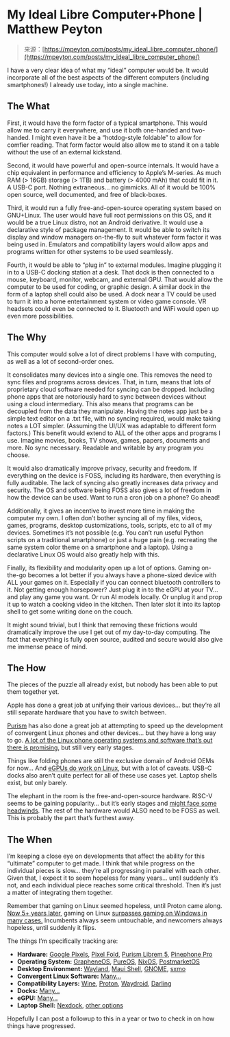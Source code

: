 <!--yml
category: 未分类
date: 2024-05-29 12:47:29
-->

# My Ideal Libre Computer+Phone | Matthew Peyton

> 来源：[https://mpeyton.com/posts/my_ideal_libre_computer_phone/](https://mpeyton.com/posts/my_ideal_libre_computer_phone/)

 <content>I have a very clear idea of what my “ideal” computer would be. It would incorporate all of the best aspects of the different computers (including smartphones!) I already use today, into a single machine.

## The What

First, it would have the form factor of a typical smartphone. This would allow me to carry it everywhere, and use it both one-handed and two-handed. I might even have it be a “hotdog-style foldable” to allow for comfier reading. That form factor would also allow me to stand it on a table without the use of an external kickstand.

Second, it would have powerful and open-source internals. It would have a chip equivalent in performance and efficiency to Apple’s M-series. As much RAM (> 16GB) storage (> 1TB) and battery (> 4000 mAh) that could fit in it. A USB-C port. Nothing extraneous… no gimmicks. All of it would be 100% open source, well documented, and free of black-boxes.

Third, it would run a fully free-and-open-source operating system based on GNU+Linux. The user would have full root permissions on this OS, and it would be a true Linux distro, not an Android derivative. It would use a declarative style of package management. It would be able to switch its display and window managers on-the-fly to suit whatever form factor it was being used in. Emulators and compatibility layers would allow apps and programs written for other systems to be used seamlessly.

Fourth, it would be able to “plug in” to external modules. Imagine plugging it in to a USB-C docking station at a desk. That dock is then connected to a mouse, keyboard, monitor, webcam, and external GPU. That would allow the computer to be used for coding, or graphic design. A similar dock in the form of a laptop shell could also be used. A dock near a TV could be used to turn it into a home entertainment system or video game console. VR headsets could even be connected to it. Bluetooth and WiFi would open up even more possibilities.

## The Why

This computer would solve a lot of direct problems I have with computing, as well as a lot of second-order ones.

It consolidates many devices into a single one. This removes the need to sync files and programs across devices. That, in turn, means that lots of proprietary cloud software needed for syncing can be dropped. Including phone apps that are notoriously hard to sync between devices without using a cloud intermediary. This also means that programs can be decoupled from the data they manipulate. Having the notes app just be a simple text editor on a .txt file, with no syncing required, would make taking notes a LOT simpler. (Assuming the UI/UX was adaptable to different form factors.) This benefit would extend to ALL of the other apps and programs I use. Imagine movies, books, TV shows, games, papers, documents and more. No sync necessary. Readable and writable by any program you choose.

It would also dramatically improve privacy, security and freedom. If everything on the device is FOSS, including its hardware, then everything is fully auditable. The lack of syncing also greatly increases data privacy and security. The OS and software being FOSS also gives a lot of freedom in how the device can be used. Want to run a cron job on a phone? Go ahead!

Additionally, it gives an incentive to invest more time in making the computer my own. I often don’t bother syncing all of my files, videos, games, programs, desktop customizations, tools, scripts, etc to all of my devices. Sometimes it’s not possible (e.g. You can’t run useful Python scripts on a traditional smartphone) or just a huge pain (e.g. recreating the same system color theme on a smartphone and a laptop). Using a declarative Linux OS would also greatly help with this.

Finally, its flexibility and modularity open up a lot of options. Gaming on-the-go becomes a lot better if you always have a phone-sized device with ALL your games on it. Especially if you can connect bluetooth controllers to it. Not getting enough horsepower? Just plug it in to the eGPU at your TV… and play any game you want. Or run AI models locally. Or unplug it and prop it up to watch a cooking video in the kitchen. Then later slot it into its laptop shell to get some writing done on the couch.

It might sound trivial, but I think that removing these frictions would dramatically improve the use I get out of my day-to-day computing. The fact that everything is fully open source, audited and secure would also give me immense peace of mind.

## The How

The pieces of the puzzle all already exist, but nobody has been able to put them together yet.

Apple has done a great job at unifying their various devices… but they’re all still separate hardware that you have to switch between.

[Purism](https://puri.sm/) has also done a great job at attempting to speed up the development of convergent Linux phones and other devices… but they have a long way to go. [A lot of the Linux phone operating systems and software that’s out there is promising,](https://linmob.net/) but still very early stages.

Things like folding phones are still the exclusive domain of Android OEMs for now… And [eGPUs do work on Linux](https://wiki.archlinux.org/title/External_GPU), but with a lot of caveats. USB-C docks also aren’t quite perfect for all of these use cases yet. Laptop shells exist, but only barely.

The elephant in the room is the free-and-open-source hardware. RISC-V seems to be gaining popularity… but it’s early stages and [might face some headwinds](https://cset.georgetown.edu/article/risc-v-what-it-is-and-why-it-matters/). The rest of the hardware would ALSO need to be FOSS as well. This is probably the part that’s furthest away.

## The When

I’m keeping a close eye on developments that affect the ability for this “ultimate” computer to get made. I think that while progress on the individual pieces is slow… they’re all progressing in parallel with each other. Given that, I expect it to seem hopeless for many years… until suddenly it’s not, and each individual piece reaches some critical threshold. Then it’s just a matter of integrating them together.

Remember that gaming on Linux seemed hopeless, until Proton came along. [Now 5+ years later,](https://www.gamingonlinux.com/2023/08/5-years-ago-valve-released-proton-forever-changing-linux-gaming/) gaming on Linux [surpasses gaming on Windows in many cases.](https://www.reddit.com/r/linux_gaming/comments/16vhe6a/why_does_proton_sometimes_run_games_better_than/) Incumbents always seem untouchable, and newcomers always hopeless, until suddenly it flips.

The things I’m specifically tracking are:

*   **Hardware:** [Google Pixels](https://store.google.com/us/category/phones?hl=en-US), [Pixel Fold](https://store.google.com/us/product/pixel_fold?hl=en-US&pli=1), [Purism Librem 5](https://puri.sm/products/librem-5/), [Pinephone Pro](https://pine64.org/devices/pinephone_pro/)
*   **Operating System:** [GrapheneOS](https://grapheneos.org/), [PureOS](https://www.pureos.net/), [NixOS](https://nixos.org/), [PostmarketOS](https://postmarketos.org/)
*   **Desktop Environment:** [Wayland](https://arewewaylandyet.com/), [Maui Shell](https://github.com/Nitrux/maui-shell), [GNOME](https://www.gnome.org/), [sxmo](https://sxmo.org/)
*   **Convergent Linux Software:** [Many&mldr;](https://tuxphones.com/convergent-linux-phone-apps/)
*   **Compatibility Layers:** [Wine](https://www.winehq.org/), [Proton](https://github.com/ValveSoftware/Proton), [Waydroid](https://waydro.id/), [Darling](https://www.darlinghq.org/)
*   **Docks:** [Many&mldr;](https://www.pcworld.com/article/402858/the-best-usb-c-hubs-for-your-laptop-tablet-or-2-in-1.html)
*   **eGPU:** [Many&mldr;](https://egpu.io/best-egpu-buyers-guide/)
*   **Laptop Shell:** [Nexdock](https://nexdock.com/), [other options](https://liliputing.com/5-laptop-docks-that-let-you-use-a-smartphone-like-a-notebook/)

Hopefully I can post a followup to this in a year or two to check in on how things have progressed.</content>